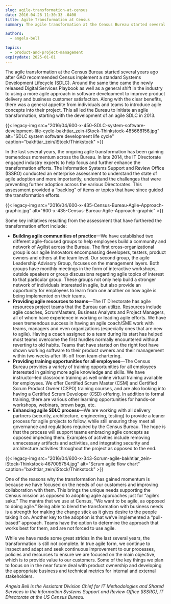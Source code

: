 ```yaml
---
slug: agile-transformation-at-census
date: 2016-04-28 11:30:33 -0400
title: Agile Transformation at Census
summary: The agile transformation at the Census Bureau started several years ago after GAO recommended Census implement a standard Systems Development Lifecycle (SDLC).

authors:
  - angela-bell

topics:
  - product-and-project-management
expirydate: 2025-01-01
---
```


The agile transformation at the Census Bureau started several years ago after GAO recommended Census implement a standard Systems Development Lifecycle (SDLC). Around the same time came the newly released Digital Services Playbook as well as a general shift in the industry to using a more agile approach in software development to improve product delivery and business customer satisfaction. Along with the clear benefits, there was a general appetite from individuals and teams to introduce agile concepts into their project. This all led the Bureau to initiate an agile transformation, starting with the development of an agile SDLC in 2013.

{{< legacy-img src="2016/04/600-x-450-SDLC-system-software-development-life-cycle-bakhtiar_zein-iStock-Thinkstock-485668156.jpg" alt="SDLC system software development life cycle" caption="bakhtiar_zein/iStock/Thinkstock" >}}

In the last several years, the ongoing agile transformation has been gaining tremendous momentum across the Bureau. In late 2014, the IT Directorate engaged industry experts to help focus and further enhance the transformation efforts. The Information Systems Support and Review Office (ISSRO) conducted an enterprise assessment to understand the state of agile adoption and more importantly, understand the challenges that were preventing further adoption across the various Directorates. This assessment provided a “backlog” of items or topics that have since guided the transformation efforts.

{{< legacy-img src="2016/04/600-x-435-Census-Bureau-Agile-Approach-graphic.jpg" alt="600-x-435-Census-Bureau-Agile-Approach-graphic" >}}

Some key initiatives resulting from the assessment that have furthered the transformation effort include:

  * **Building agile communities of practice**—We have established two different agile-focused groups to help employees build a community and network of Agilist across the Bureau. The first cross-organizational group is our agile Innovators encompassing developers, testers, product owners and others at the team level. Our second group, the agile Leadership Advisory Group, focuses on the management layers. Both groups have monthly meetings in the form of interactive workshops, outside speakers or group discussions regarding agile topics of interest to that particular group. These groups not only help build a stronger network of individuals interested in agile, but also provide an opportunity for employees to learn from one another on how agile is being implemented on their teams.
  * **Providing agile resources to teams**—The IT Directorate has agile resources project teams that the Bureau can utilize. Resources include agile coaches, ScrumMasters, Business Analysts and Project Managers, all of whom have experience in working or leading agile efforts. We have seen tremendous success in having an agile coach/SME work with teams, managers and even organizations (especially ones that are new to agile). Having a coach assigned to a team during its start has helped most teams overcome the first hurdles normally encountered without reverting to old habits. Teams that have started on the right foot have shown working software to their product owners and their management within two weeks after lift-off from team chartering.
  * **Providing training opportunities for all employees**—The Census Bureau provides a variety of training opportunities for all employees interested in gaining more agile knowledge and skills. We have instructor-led classroom training as well online virtual training available for employees. We offer Certified Scrum Master (CSM) and Certified Scrum Product Owner (CSPO) training courses, and are also looking into having a Certified Scrum Developer (CSD) offering. In addition to formal training, there are various other learning opportunities for hands-on workshops, webinars, brown bags, etc.
  * **Enhancing agile SDLC process**—We are working with all delivery partners (security, architecture, engineering, testing) to provide a leaner process for agile projects to follow, while still ensuring they meet all governance and regulations required by the Census Bureau. The hope is that the process will support teams embracing agile concepts as opposed impeding them. Examples of activities include removing unnecessary artifacts and activities, and integrating security and architecture activities throughout the project as opposed to the end.

{{< legacy-img src="2016/04/600-x-343-Scrum-agile-bakhtiar_zein-iStock-Thinkstock-467005754.jpg" alt="Scrum agile flow chart" caption="bakhtiar_zein/iStock/Thinkstock" >}}

One of the reasons why the transformation has gained momentum is because we have focused on the needs of our customers and improving collaboration with them. This brings the unique needs supporting the Census mission as opposed to adopting agile approaches just for “agile’s sake.” The mantra that we use at Census, “We want to be agile, as opposed to doing agile.” Being able to blend the transformation with business needs is a strength for making the change stick as it gives desire to the people taking it on. Another key to the adoption is that we’ve implemented a “pull-based” approach. Teams have the option to determine the approach that works best for them, and are not forced to use agile.

While we have made some great strides in the last several years, the transformation is still not complete. In true agile form, we continue to inspect and adapt and seek continuous improvement to our processes, policies and resources to ensure we are focused on the main objective, which is to provide value to our customers. Some of the key things we plan to focus on in the near future deal with product ownership and developing the appropriate business and technical metrics for internal and external stakeholders.

_Angela Bell is the Assistant Division Chief for IT Methodologies and Shared Services in the Information Systems Support and Review Office (ISSRO), IT Directorate at the US Census Bureau._
